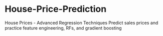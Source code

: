 # House-Price-Prediction
House Prices - Advanced Regression Techniques Predict sales prices and practice feature engineering, RFs, and gradient boosting
